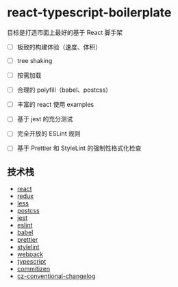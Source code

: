 # react-typescript-boilerplate

目标是打造市面上最好的基于 React 脚手架

- [ ] 极致的构建体验（速度、体积）
- [ ] tree shaking
- [ ] 按需加载
- [ ] 合理的 polyfill（babel、postcss）
- [ ] 丰富的 react 使用 examples
- [ ] 基于 jest 的充分测试
- [ ] 完全开放的 ESLint 规则
- [ ] 基于 Prettier 和 StyleLint 的强制性格式化检查


## 技术栈
- [react]()
- [redux]()
- [less]()
- [postcss]()
- [jest]()
- [eslint]()
- [babel]()
- [prettier]()
- [stylelint]()
- [webpack]()
- [typescript]()
- [commitizen](https://github.com/commitizen/cz-cli)
- [cz-conventional-changelog](https://www.npmjs.com/package/cz-conventional-changelog)
